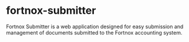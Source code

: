 # fortnox-submitter
Fortnox Submitter is a web application designed for easy submission and management of documents submitted to the Fortnox accounting system.
